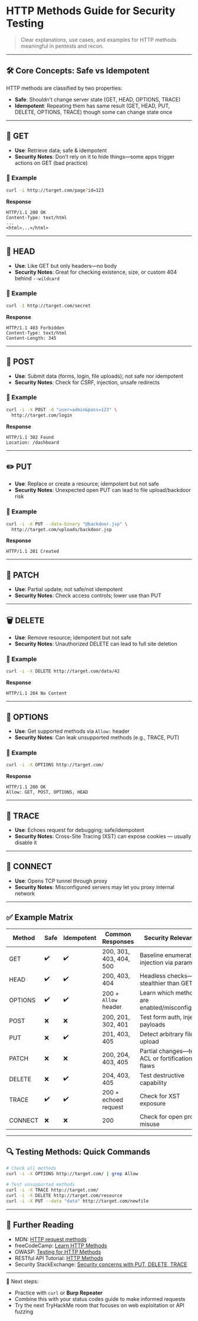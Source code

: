 # HTTP Methods Guide for Security Testing

> Clear explanations, use cases, and examples for HTTP methods meaningful in pentests and recon.

---

## 🛠️ Core Concepts: Safe vs Idempotent

HTTP methods are classified by two properties:

- **Safe**: Shouldn't change server state (GET, HEAD, OPTIONS, TRACE)
- **Idempotent**: Repeating them has same result (GET, HEAD, PUT, DELETE, OPTIONS, TRACE) though some can change state once

---

## 🔄 GET

- **Use**: Retrieve data; safe & idempotent
- **Security Notes**: Don’t rely on it to hide things—some apps trigger actions on GET (bad practice)

### 🧪 Example

```bash
curl -i http://target.com/page?id=123
```

**Response**

```
HTTP/1.1 200 OK
Content-Type: text/html
...
<html>...</html>
```

---

## 🔁 HEAD

- **Use**: Like GET but only headers—no body
- **Security Notes**: Great for checking existence, size, or custom 404 behind `--wildcard`

### 🧪 Example

```bash
curl -I http://target.com/secret
```

**Response**

```
HTTP/1.1 403 Forbidden
Content-Type: text/html
Content-Length: 345
```

---

## 📨 POST

- **Use**: Submit data (forms, login, file uploads); not safe nor idempotent
- **Security Notes**: Check for CSRF, injection, unsafe redirects

### 🧪 Example

```bash
curl -i -X POST -d "user=admin&pass=123" \
  http://target.com/login
```

**Response**

```
HTTP/1.1 302 Found
Location: /dashboard
```

---

## ✏️ PUT

- **Use**: Replace or create a resource; idempotent but not safe
- **Security Notes**: Unexpected open PUT can lead to file upload/backdoor risk

### 🧪 Example

```bash
curl -i -X PUT --data-binary "@backdoor.jsp" \
  http://target.com/uploads/backdoor.jsp
```

**Response**

```
HTTP/1.1 201 Created
```

---

## 🔄 PATCH

- **Use**: Partial update; not safe/not idempotent
- **Security Notes**: Check access controls; lower use than PUT

---

## 🗑 DELETE

- **Use**: Remove resource; idempotent but not safe
- **Security Notes**: Unauthorized DELETE can lead to full site deletion

### 🧪 Example

```bash
curl -i -X DELETE http://target.com/data/42
```

**Response**

```
HTTP/1.1 204 No Content
```

---

## 🔧 OPTIONS

- **Use**: Get supported methods via `Allow:` header
- **Security Notes**: Can leak unsupported methods (e.g., TRACE, PUT)

### 🧪 Example

```bash
curl -i -X OPTIONS http://target.com/
```

**Response**

```
HTTP/1.1 200 OK
Allow: GET, POST, OPTIONS, HEAD
```

---

## 🔄 TRACE

- **Use**: Echoes request for debugging; safe/idempotent
- **Security Notes**: Cross-Site Tracing (XST) can expose cookies — usually disable it

---

## 🔐 CONNECT

- **Use**: Opens TCP tunnel through proxy
- **Security Notes**: Misconfigured servers may let you proxy internal network

---

## ✅ Example Matrix

| Method  | Safe | Idempotent | Common Responses        | Security Relevance                              |
| ------- | ---- | ---------- | ----------------------- | ----------------------------------------------- |
| GET     | ✔️   | ✔️         | 200, 301, 403, 404, 500 | Baseline enumeration, injection via params      |
| HEAD    | ✔️   | ✔️         | 200, 403, 404           | Headless checks—stealthier than GET             |
| OPTIONS | ✔️   | ✔️         | 200 + `Allow` header    | Learn which methods are enabled/misconfigured   |
| POST    | ❌    | ❌          | 200, 201, 302, 401      | Test form auth, inject payloads                 |
| PUT     | ❌    | ✔️         | 201, 403, 405           | Detect arbitrary file upload                    |
| PATCH   | ❌    | ❌          | 200, 204, 403, 405      | Partial changes—test ACL or fortification flaws |
| DELETE  | ❌    | ✔️         | 204, 403, 405           | Test destructive capability                     |
| TRACE   | ✔️   | ✔️         | 200 + echoed request    | Check for XST exposure                          |
| CONNECT | ❌    | ❌          | 200                     | Check for open proxy misuse                     |

---

## 🔍 Testing Methods: Quick Commands

```bash
# Check all methods
curl -i -X OPTIONS http://target.com/ | grep Allow

# Test unsupported methods
curl -i -X TRACE http://target.com/
curl -i -X DELETE http://target.com/resource
curl -i -X PUT --data "data" http://target.com/newfile
```

---

## 🔗 Further Reading

- MDN: [HTTP request methods](https://developer.mozilla.org/en-US/docs/Web/HTTP/Methods)
- freeCodeCamp: [Learn HTTP Methods](https://www.freecodecamp.org/news/learn-http-methods-like-get-post-and-delete-a-handbook-with-code-examples)
- OWASP: [Testing for HTTP Methods](https://owasp.org/www-project-web-security-testing-guide/stable/4-Web_Application_Security_Testing/07-Input_Validation_Testing/02-Testing_for_HTTP_Methods.html)
- RESTful API Tutorial: [HTTP Methods](https://restfulapi.net/http-methods/)
- Security StackExchange: [Security concerns with PUT, DELETE, TRACE](https://security.stackexchange.com/questions/225325/is-the-http-method-options-secure-nowadays)

---

🎯 Next steps:

- Practice with `curl` or **Burp Repeater**
- Combine this with your status codes guide to make informed requests
- Try the next TryHackMe room that focuses on web exploitation or API fuzzing


